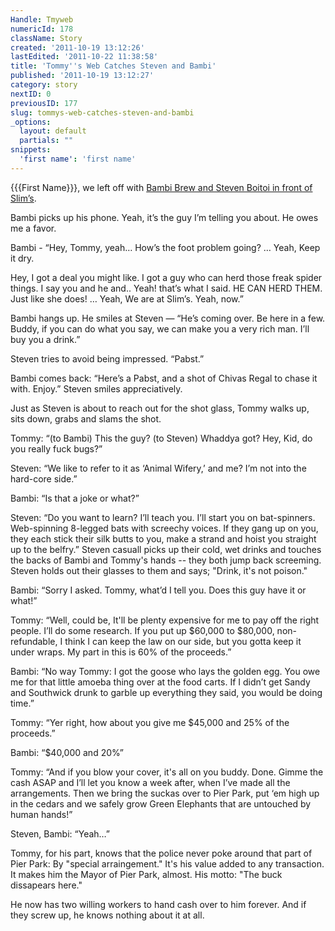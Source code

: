 ```yaml
---
Handle: Tmyweb
numericId: 178
className: Story
created: '2011-10-19 13:12:26'
lastEdited: '2011-10-22 11:38:58'
title: 'Tommy''s Web Catches Steven and Bambi'
published: '2011-10-19 13:12:27'
category: story
nextID: 0
previousID: 177
slug: tommys-web-catches-steven-and-bambi
_options:
  layout: default
  partials: ""
snippets:
  'first name': 'first name'
---
```

{{{First Name}}}, we left off with [Bambi Brew and Steven Boitoi in front of Slim’s][0].

Bambi picks up his phone. Yeah, it’s the guy I’m telling you about. He owes me a favor.

Bambi - “Hey, Tommy, yeah… How’s the foot problem going? … Yeah, Keep it dry.

Hey, I got a deal you might like. I got a guy who can herd those freak spider things. I say you and he and.. Yeah! that’s what I said. HE CAN HERD THEM. Just like she does! … Yeah, We are at Slim’s. Yeah, now.”

Bambi hangs up. He smiles at Steven — “He’s coming over. Be here in a few. Buddy, if you can do what you say, we can make you a very rich man. I’ll buy you a drink.”

Steven tries to avoid being impressed. “Pabst.”

Bambi comes back: “Here’s a Pabst, and a shot of Chivas Regal to chase it with. Enjoy.” Steven smiles appreciatively.

Just as Steven is about to reach out for the shot glass, Tommy walks up, sits down, grabs and slams the shot.

Tommy: “(to Bambi) This the guy? (to Steven) Whaddya got? Hey, Kid, do you really fuck bugs?”

Steven: “We like to refer to it as ‘Animal Wifery,’ and me? I’m not into the hard-core side.”

Bambi: “Is that a joke or what?”

Steven: “Do you want to learn? I’ll teach you. I’ll start you on bat-spinners. Web-spinning 8-legged bats with screechy voices. If they gang up on you, they each stick their silk butts to you, make a strand and hoist you straight up to the belfry.” Steven casuall picks up their cold, wet drinks and touches the backs of Bambi and Tommy's hands -- they both jump back screeming. Steven holds out their glasses to them and says; "Drink, it's not poison."

Bambi: “Sorry I asked. Tommy, what’d I tell you. Does this guy have it or what!”

Tommy: “Well, could be, It'll be plenty expensive for me to pay off the right people. I’ll do some research. If you put up $60,000 to $80,000, non-refundable, I think I can keep the law on our side, but you gotta keep it under wraps. My part in this is 60% of the proceeds.”

Bambi: “No way Tommy: I got the goose who lays the golden egg. You owe me for that little amoeba thing over at the food carts. If I didn’t get Sandy and Southwick drunk to garble up everything they said, you would be doing time.”

Tommy: “Yer right, how about you give me $45,000 and 25% of the proceeds.”

Bambi: “$40,000 and 20%”

Tommy: “And if you blow your cover, it's all on you buddy. Done. Gimme the cash ASAP and I’ll let you know a week after, when I’ve made all the arrangements. Then we bring the suckas over to Pier Park, put ‘em high up in the cedars and we safely grow Green Elephants that are untouched by human hands!”

Steven, Bambi: “Yeah…”

Tommy, for his part, knows that the police never poke around that part of Pier Park: By "special arraingement." It's his value added to any transaction. It makes him the Mayor of Pier Park, almost. His motto: "The buck dissapears here."

He now has two willing workers to hand cash over to him forever. And if they screw up, he knows nothing about it at all.

[0]: http://stjohnsjim.com/home/show/177/Steven's%20Story
